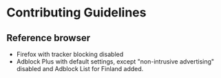 # Contributing Guidelines

## Reference browser

* Firefox with tracker blocking disabled
* Adblock Plus with default settings, except "non-intrusive advertising" disabled and Adblock List for Finland added.
